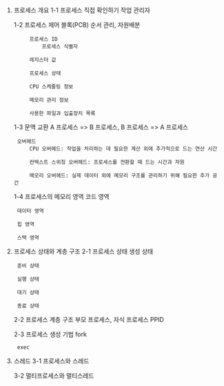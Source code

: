 1. 프로세스 개요
    1-1 프로세스 직접 확인하기
        작업 관리자

    1-2 프로세스 제어 블록(PCB)
        순서 관리, 자원배분

            프로세스 ID
                프로세스 식별자

            레지스터 값

            프로세스 상태

            CPU 스케줄링 정보

            메모리 관리 정보

            사용한 파일과 입출장치 목록

    1-3 문맥 교환
        A 프로세스 => B 프로세스, B 프로세스 => A 프로세스

        오버헤드
            CPU 오버헤드: 작업을 처리하는 데 필요한 계산 외에 추가적으로 드는 연산 시간

            컨텍스트 스위칭 오버헤드: 프로세스를 전환할 때 드는 시간과 자원

            메모리 오버헤드: 실제 데이터 외에 메모리 구조를 관리하기 위해 필요한 추가 공간
    
    1-4 프로세스의 메모리 영역
        코드 영역

        데이터 영역
        
        힙 영역
        
        스택 영역

2. 프로세스 상태와 계층 구조
    2-1 프로세스 상태
        생성 상태

        준비 상태

        실행 상태

        대기 상태

        종료 상태

    2-2 프로세스 계층 구조
        부모 프로세스, 자식 프로세스
            PPID

    2-3 프로세스 생성 기법
        fork

        exec

3. 스레드
    3-1 프로세스와 스레드
        

    3-2 멀티프로세스와 멀티스레드